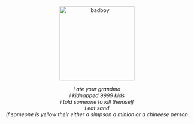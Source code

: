 <div align="center">
  <img src="https://media.pinatafarm.com/protected/B183D0EF-49B8-47BF-A523-E72FD0CFFAAC/Badass-Skeleton.2.meme.webp" alt="badboy" width="200">
  <p>
    <i>i ate your grandma<br>
    i kidnapped 9999 kids<br>
    i told someone to kill themself<br>
    i eat sand<br>
    if someone is yellow their either a simpson a minion or a chineese person</i>
  </p>
</div>
